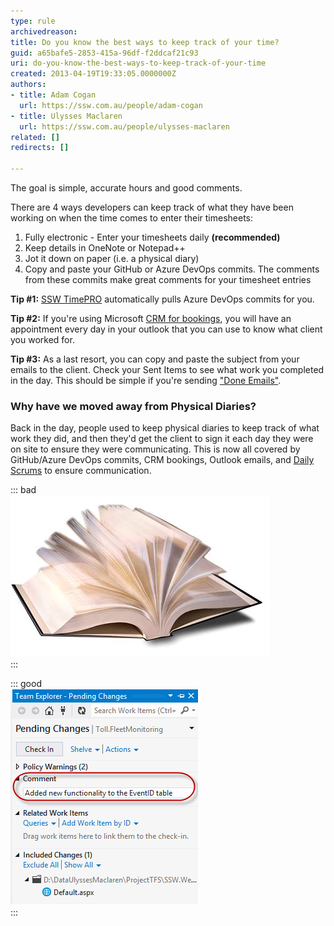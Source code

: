 ```yaml
---
type: rule
archivedreason: 
title: Do you know the best ways to keep track of your time?
guid: a65bafe5-2853-415a-96df-f2ddcaf21c93
uri: do-you-know-the-best-ways-to-keep-track-of-your-time
created: 2013-04-19T19:33:05.0000000Z
authors:
- title: Adam Cogan
  url: https://ssw.com.au/people/adam-cogan
- title: Ulysses Maclaren
  url: https://ssw.com.au/people/ulysses-maclaren
related: []
redirects: []

---
```


The goal is simple, accurate hours and good comments.

There are 4 ways developers can keep track of what they have been working on when the time comes to enter their timesheets:

<!--endintro-->

1. Fully electronic - Enter your timesheets daily
       **(recommended)**
2. Keep details in OneNote or Notepad++
3. Jot it down on paper (i.e. a physical diary)
4. Copy and paste your GitHub or Azure DevOps commits. The comments from these commits make great comments for your timesheet entries

**Tip #1:** [SSW TimePRO](http://www.ssw.com.au/ssw/TimePRONET/) automatically pulls Azure DevOps commits for you.

**Tip #2:** If you're using Microsoft     [CRM for bookings](/scheduling-do-you-know-how-to-book-developers-for-a-project), you will have an appointment every day in your outlook that you can use to know what client you worked for.

**Tip #3:** As a last resort, you can copy and paste the subject from your emails to the client. Check your Sent Items to see what work you completed in the day. This should be simple if you're sending     ["Done Emails"](/dones-do-you-include-useful-details-in-your-done-email).

### Why have we moved away from Physical Diaries?

Back in the day, people used to keep physical diaries to keep track of what work they did, and then they'd get the client to sign it each day they were on site to ensure they were communicating. This is now all covered by GitHub/Azure DevOps commits, CRM bookings, Outlook emails, and     [Daily Scrums](/methodology-do-you-do-daily-scrums-%28aka-stand-up-meetings%29) to ensure communication.

::: bad  
![Figure: Bad Example – Physical Diaries are no longer needed](diary.jpg)  
:::

::: good  
![Figure: Good Example – TFS Check in comments are a very accurate recording of what work was done](TFS-comments.png)  
:::
